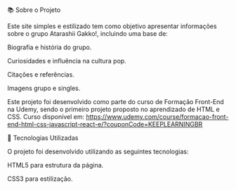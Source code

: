 📚 Sobre o Projeto

Este site simples e estilizado tem como objetivo apresentar informações sobre o grupo Atarashii Gakko!, incluindo uma base de:

Biografia e história do grupo.

Curiosidades e influência na cultura pop.

Citações e referências.

Imagens grupo e singles.

Este projeto foi desenvolvido como parte do curso de Formação Front-End na Udemy, sendo o primeiro projeto proposto no aprendizado de HTML e CSS. Curso disponível em: https://www.udemy.com/course/formacao-front-end-html-css-javascript-react-e/?couponCode=KEEPLEARNINGBR

📝 Tecnologias Utilizadas

O projeto foi desenvolvido utilizando as seguintes tecnologias:

HTML5 para estrutura da página.

CSS3 para estilização.
